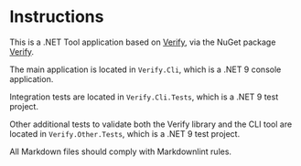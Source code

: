 # Instructions

This is a .NET Tool application based on [Verify](https://github.com/VerifyTests/Verify), via the NuGet package [Verify](https://www.nuget.org/packages/Verify).

The main application is located in `Verify.Cli`, which is a .NET 9 console application.

Integration tests are located in `Verify.Cli.Tests`, which is a .NET 9 test project.

Other additional tests to validate both the Verify library and the CLI tool are located in `Verify.Other.Tests`, which is a .NET 9 test project.

All Markdown files should comply with Markdownlint rules.
